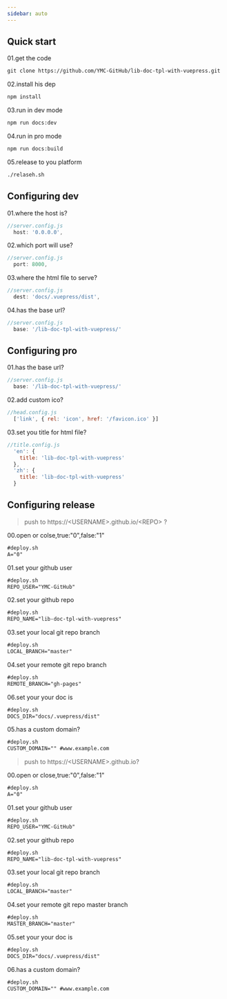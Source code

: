 ```yaml
---
sidebar: auto
---
```

## Quick start

01.get the code

```html
git clone https://github.com/YMC-GitHub/lib-doc-tpl-with-vuepress.git
```

02.install his dep

```html
npm install
```

03.run in dev mode

```html
npm run docs:dev
```

04.run in pro mode

```html
npm run docs:build
```

05.release to you platform

```html
./relaseh.sh
```

## Configuring dev

01.where the host is?
```js
//server.config.js
  host: '0.0.0.0',
```

02.which port will use?
```js
//server.config.js
  port: 8000,
```

03.where the html file to serve?

```js
//server.config.js
  dest: 'docs/.vuepress/dist',
```

04.has the base url?
```js
//server.config.js
  base: '/lib-doc-tpl-with-vuepress/'
```


## Configuring pro

01.has the base url?
```js
//server.config.js
  base: '/lib-doc-tpl-with-vuepress/'
```

02.add custom ico?
```js
//head.config.js
  ['link', { rel: 'icon', href: '/favicon.ico' }]
```

03.set you title for html file?
```js
//title.config.js
  'en': {
    title: 'lib-doc-tpl-with-vuepress'
  },
  'zh': {
    title: 'lib-doc-tpl-with-vuepress'
  }
```

## Configuring release

> push to https://\<USERNAME\>.github.io/\<REPO\> ?

00.open or colse,true:"0",false:"1"
```html
#deploy.sh
A="0"
```

01.set your github user
```html
#deploy.sh
REPO_USER="YMC-GitHub"
```

02.set your github repo
```html
#deploy.sh
REPO_NAME="lib-doc-tpl-with-vuepress"
```

03.set your local git repo branch
```html
#deploy.sh
LOCAL_BRANCH="master"
```

04.set your remote git repo branch
```html
#deploy.sh
REMOTE_BRANCH="gh-pages"
```

06.set your your doc is
```html
#deploy.sh
DOCS_DIR="docs/.vuepress/dist"
```


05.has a custom domain?
```html
#deploy.sh
CUSTOM_DOMAIN="" #www.example.com
```

> push to https://\<USERNAME\>.github.io?

00.open or close,true:"0",false:"1"
```html
#deploy.sh
A="0"
```

01.set your github user
```html
#deploy.sh
REPO_USER="YMC-GitHub"
```

02.set your github repo
```html
#deploy.sh
REPO_NAME="lib-doc-tpl-with-vuepress"
```

03.set your local git repo branch
```html
#deploy.sh
LOCAL_BRANCH="master"
```

04.set your remote git repo master branch
```html
#deploy.sh
MASTER_BRANCH="master"
```

05.set your your doc is
```html
#deploy.sh
DOCS_DIR="docs/.vuepress/dist"
```


06.has a custom domain?
```html
#deploy.sh
CUSTOM_DOMAIN="" #www.example.com
```


